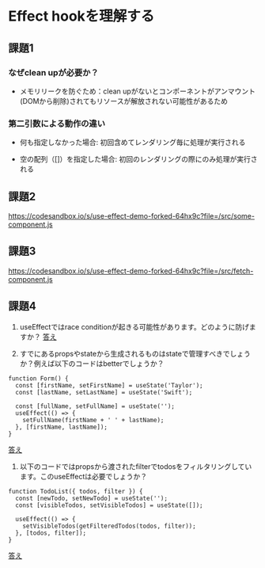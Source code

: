 # Effect hookを理解する

## 課題1

### なぜclean upが必要か？

- メモリリークを防ぐため：clean upがないとコンポーネントがアンマウント(DOMから削除)されてもリソースが解放されない可能性があるため

### 第二引数による動作の違い

- 何も指定しなかった場合: 初回含めてレンダリング毎に処理が実行される

- 空の配列（[]）を指定した場合: 初回のレンダリングの際にのみ処理が実行される

## 課題2

https://codesandbox.io/s/use-effect-demo-forked-64hx9c?file=/src/some-component.js

## 課題3

https://codesandbox.io/s/use-effect-demo-forked-64hx9c?file=/src/fetch-component.js

## 課題4

1. useEffectではrace conditionが起きる可能性があります。どのように防げますか？
[答え](https://zenn.dev/takuyakikuchi/articles/a96b8d97a0450c)

1. すでにあるpropsやstateから生成されるものはstateで管理すべきでしょうか？例えば以下のコードはbetterでしょうか？
```
function Form() {
  const [firstName, setFirstName] = useState('Taylor');
  const [lastName, setLastName] = useState('Swift');

  const [fullName, setFullName] = useState('');
  useEffect(() => {
    setFullName(firstName + ' ' + lastName);
  }, [firstName, lastName]);
}
```
[答え](https://zenn.dev/fujiyama/articles/c26acc641c4e30)


1. 以下のコードではpropsから渡されたfilterでtodosをフィルタリングしています。このuseEffectは必要でしょうか？
```
function TodoList({ todos, filter }) {
  const [newTodo, setNewTodo] = useState('');
  const [visibleTodos, setVisibleTodos] = useState([]);

  useEffect(() => {
    setVisibleTodos(getFilteredTodos(todos, filter));
  }, [todos, filter]);
}
```
[答え](https://zenn.dev/fujiyama/articles/c26acc641c4e30)